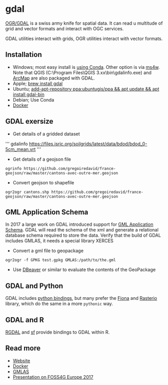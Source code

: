 # gdal

[OGR/GDAL](https://gdal.org) is a swiss army knife for spatial data. It can read u multitude of grid and vector formats and interact with OGC services. 

GDAL utilities interact with grids, OGR utilities interact with vector formats.


## Installation

- Windows; most easy install is [using Conda](https://gdal.org/download.html#conda). Other option is via [ms4w](https://ms4w.com/). Note that QGIS (C:\Program Files\QGIS 3.xx\bin\gdalinfo.exe) and [ArcMap](https://www.arcgis.com/home/item.html?id=1eec30bf5fa042a5a2227b094db89441) are also packaged with GDAL.
- Apple; [brew install gdal](https://formulae.brew.sh/formula/gdal)
- Ubuntu; [add-apt-repository ppa:ubuntugis/ppa && apt update && apt install gdal-bin](https://mothergeo-py.readthedocs.io/en/latest/development/how-to/gdal-ubuntu-pkg.html)
- Debian; Use Conda
- [Docker](https://hub.docker.com/r/osgeo/gdal)

## GDAL exersize

- Get details of a gridded dataset

'''
gdalinfo https://files.isric.org/soilgrids/latest/data/bdod/bdod_0-5cm_mean.vrt
'''

- Get details of a geojson file

```
ogrinfo https://github.com/gregoiredavid/france-geojson/raw/master/cantons-avec-outre-mer.geojson
```

- Convert geojson to shapefile

```
ogr2ogr cantons.shp https://github.com/gregoiredavid/france-geojson/raw/master/cantons-avec-outre-mer.geojson
```

## GML Application Schema

In 2017 a large work on GDAL introduced support for [GML Application Schema](https://gdal.org/drivers/vector/gmlas.html). GDAL will read the schema of the xml and generate a relational database schema required to store the data. Verify that the build of GDAL includes GMLAS, it needs a special library XERCES

- Convert a gml file to geopackage

```
ogr2ogr -f GPKG test.gpkg GMLAS:/path/to/the.gml
```

- Use [DBeaver](https://dbeaver.io) or similar to evaluate the contents of the GeoPackage

## GDAL and Python

GDAL includes [python bindings](https://gdal.org/api/python_bindings.html), but many prefer the [Fiona](https://fiona.readthedocs.io/) and [Rasterio](https://rasterio.readthedocs.io/) library, which do the same in a more `pythonic` way.

## GDAL and R

[RGDAL](https://cran.r-project.org/web/packages/rgdal/index.html) and [sf](https://cran.r-project.org/web/packages/sf/index.html) provide bindings to GDAL within R.

## Read more

- [Website](https://gdal.org)
- [Docker](https://hub.docker.com/r/osgeo/gdal)
- [GMLAS](https://gdal.org/drivers/vector/gmlas.html)
- [Presentation on FOSS4G Europe 2017](https://inspire.ec.europa.eu/sites/default/files/presentations/20170718_qgis_gmlas_toolbox_groundwater_monitoring_brgm_oslandia_0.pdf)
